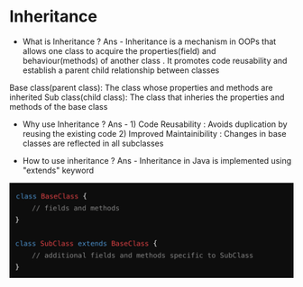 # Inheritance 

* What is Inheritance ?
Ans - Inheritance is a mechanism in OOPs that allows one class to acquire the properties(field)
and behaviour(methods) of another class . It promotes code reusability and establish a parent child relationship between classes 

Base class(parent class): The class whose properties and methods are inherited 
Sub class(child class): The class that inheries the properties and methods of the base class 

* Why use Inheritance ? 
Ans - 1) Code Reusability : Avoids duplication by reusing the existing code 
      2) Improved Maintainibility : Changes in base classes are reflected in all subclasses 

* How to use inheritance ?
Ans - Inheritance in Java is implemented using "extends" keyword  

![Inheritance](img1.png)
